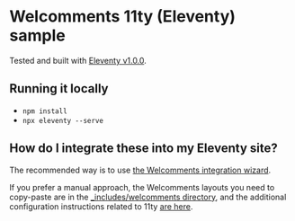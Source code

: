 # Welcomments 11ty (Eleventy) sample

Tested and built with [Eleventy v1.0.0](https://github.com/11ty/eleventy/releases/tag/v1.0.0).

## Running it locally

- `npm install`
- `npx eleventy --serve`

## How do I integrate these into my Eleventy site?

The recommended way is to use [the Welcomments integration wizard](https://app.welcomments.io/new/choose).

If you prefer a manual approach, the Welcomments layouts you need to copy-paste are in the [\_includes/welcomments directory](_includes/welcomments/), and the additional configuration instructions related to 11ty [are here](../_integration_instructions/eleventy.md.eex).

